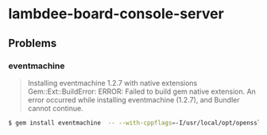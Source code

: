 # lambdee-board-console-server

## Problems

### eventmachine

> Installing eventmachine 1.2.7 with native extensions
> Gem::Ext::BuildError: ERROR: Failed to build gem native extension.
> An error occurred while installing eventmachine (1.2.7), and Bundler cannot continue.

```sh
$ gem install eventmachine  -- --with-cppflags=-I/usr/local/opt/openssl/include
```
